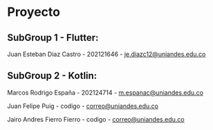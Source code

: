 # Proyecto

## SubGroup 1 - Flutter:

Juan Esteban Diaz Castro - 202121646 - je.diazc12@uniandes.edu.co

## SubGroup 2 - Kotlin:

Marcos Rodrigo España - 202124714 - m.espanac@uniandes.edu.co

Juan Felipe Puig - codigo - correo@uniandes.edu.co

Jairo Andres Fierro Fierro - codigo - correo@uniandes.edu.co



